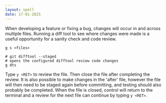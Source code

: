```yaml
---
layout: spell
date: 17-01-2025
---
```


When developing a feature or fixing a bug, changes will occur in and across multiple files.  Running a diff tool to see where changes were made is a useful opportunity for a sanity check and code review.

```shell
g s <files>
```

```shell
# git difftool --staged
# opens the configured difftool review code changes
g dts
```

Type `y <RET>` to review the file.  Then close the file after completing the review.  It is also possible to make changes in the 'after' file, however the file will then need to be staged again before committing, and testing should also probably be completed.  When the file is closed, control will return to the terminal and a review for the next file can continue by typing `y <RET>`.

